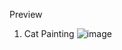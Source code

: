 Preview

1. Cat Painting
   ![image](https://github.com/user-attachments/assets/fb847504-7f0d-436e-bf5c-aa93522023de)
